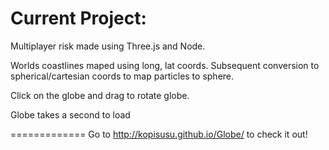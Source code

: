 Current Project:
=============

Multiplayer risk made using Three.js and Node.

Worlds coastlines maped using long, lat coords. Subsequent conversion to spherical/cartesian coords to map particles to sphere.

Click on the globe and drag to rotate globe.

Globe takes a second to load

=============
Go to http://kopisusu.github.io/Globe/ to check it out!

